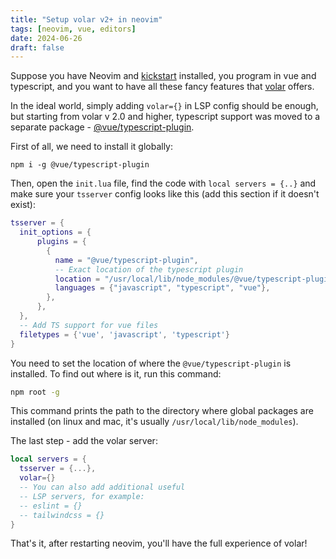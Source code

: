 ```yaml
---
title: "Setup volar v2+ in neovim"
tags: [neovim, vue, editors]
date: 2024-06-26
draft: false
---
```


<!--more-->

Suppose you have Neovim and [kickstart](https://github.com/nvim-lua/kickstart.nvim) installed, you program
in vue and typescript, and you want to
have all these fancy features that [volar](https://volarjs.dev/) offers.

In the ideal world, simply adding `volar={}` in LSP config
should be enough, but starting from volar v 2.0 and higher, typescript
support was moved to a separate package -
[@vue/typescript-plugin](https://www.npmjs.com/package/@vue/typescript-plugin).

First of all, we need to install it globally:

```
npm i -g @vue/typescript-plugin
```

Then, open the `init.lua` file, find the code with
`local servers = {..}` and make sure your `tsserver` config
looks like this (add this section if it doesn't exist):

```lua
tsserver = {
  init_options = {
      plugins = {
        {
          name = "@vue/typescript-plugin",
          -- Exact location of the typescript plugin
          location = "/usr/local/lib/node_modules/@vue/typescript-plugin",
          languages = {"javascript", "typescript", "vue"},
        },
      },
  },
  -- Add TS support for vue files
  filetypes = {'vue', 'javascript', 'typescript'}
}
```


You need to set the location of where the `@vue/typescript-plugin` is
installed. To find out where is it, run this command:

```bash
npm root -g
```

This command prints the path to the directory where global packages are
installed (on linux and mac, it's usually `/usr/local/lib/node_modules`).

The last step - add the volar server:

```lua
local servers = {
  tsserver = {...},
  volar={}
  -- You can also add additional useful
  -- LSP servers, for example:
  -- eslint = {}
  -- tailwindcss = {}
}
```

That's it, after restarting neovim, you'll have the full experience of
volar!













